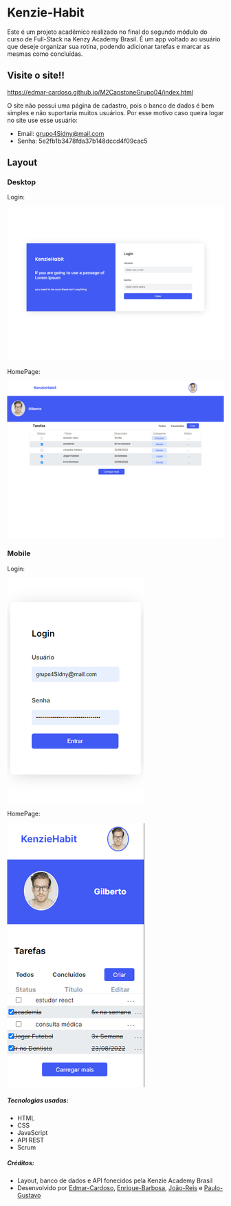 # Kenzie-Habit

Este é um projeto acadêmico realizado no final do segundo módulo do curso de Full-Stack na Kenzy Academy Brasil. É um app voltado ao usuário que deseje organizar sua rotina, podendo adicionar tarefas e marcar as mesmas como concluídas.

## Visite o site!!

https://edmar-cardoso.github.io/M2CapstoneGrupo04/index.html

O site não possui uma página de cadastro, pois o banco de dados é bem simples e não suportaria muitos usuários. Por esse motivo caso queira logar no site use esse usuário:

- Email: grupo4Sidny@mail.com
- Senha: 5e2fb1b3478fda37b148dccd4f09cac5

## Layout

### Desktop

Login:

<img src="./src/assets/img/login-desktop-caps.png" alt="Imagem da página de login no computador" width=650px>

HomePage:

<img src="./src/assets/img/homepage-desktop-caps.png" alt="Imagem da página principal no computador" width=650px>

### Mobile

Login:

<img src="./src/assets/img/login-mobile-caps.png" alt="Imagem da página de login no celular">

HomePage:

<img src="./src/assets/img/homepage-mobile-caps.png" alt="Imagem da página principal no celular">

##### Tecnologias usadas:

- HTML
- CSS
- JavaScript
- API REST
- Scrum

##### Créditos:

- Layout, banco de dados e API fonecidos pela Kenzie Academy Brasil
- Desenvolvido por [Edmar-Cardoso](https://github.com/Edmar-Cardoso), [Enrique-Barbosa](https://github.com/enriquebds), [João-Reis](https://github.com/reisquaza) e [Paulo-Gustavo](https://github.com/ArkanumBR)
